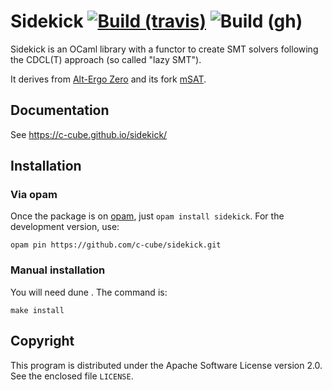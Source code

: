 # Sidekick [![Build (travis)](https://travis-ci.org/c-cube/sidekick.svg?branch=master)](https://travis-ci.org/c-cube/sidekick) ![Build (gh)](https://github.com/c-cube/sidekick/workflows/Build%20sidekick-bin/badge.svg)

Sidekick is an OCaml library with a functor to create SMT solvers following
the CDCL(T) approach (so called "lazy SMT").

It derives from [Alt-Ergo Zero](http://cubicle.lri.fr/alt-ergo-zero)
and its fork [mSAT](https://github.com/gbury/msat).


## Documentation

See https://c-cube.github.io/sidekick/

## Installation

### Via opam

Once the package is on [opam](http://opam.ocaml.org), just `opam install sidekick`.
For the development version, use:

    opam pin https://github.com/c-cube/sidekick.git

### Manual installation

You will need dune . The command is:

    make install

## Copyright

This program is distributed under the Apache Software License version
2.0. See the enclosed file `LICENSE`.
